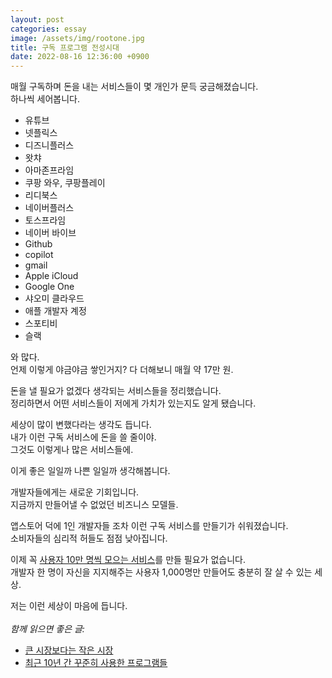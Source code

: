 ```yaml
---
layout: post
categories: essay
image: /assets/img/rootone.jpg
title: 구독 프로그램 전성시대
date: 2022-08-16 12:36:00 +0900
---
```


매월 구독하며 돈을 내는 서비스들이 몇 개인가 문득 궁금해졌습니다.  
하나씩 세어봅니다.

* 유튜브
* 넷플릭스
* 디즈니플러스
* 왓챠
* 아마존프라임
* 쿠팡 와우, 쿠팡플레이
* 리디북스
* 네이버플러스
* 토스프라임
* 네이버 바이브
* Github
* copilot
* gmail
* Apple iCloud
* Google One
* 샤오미 클라우드
* 애플 개발자 계정
* 스포티비
* 슬랙

와 많다.  
언제 이렇게 야금야금 쌓인거지?
다 더해보니 매월 약 17만 원.

돈을 낼 필요가 없겠다 생각되는 서비스들을 정리했습니다.  
정리하면서 어떤 서비스들이 저에게 가치가 있는지도 알게 됐습니다.

세상이 많이 변했다라는 생각도 듭니다.  
내가 이런 구독 서비스에 돈을 쓸 줄이야.  
그것도 이렇게나 많은 서비스들에.

이게 좋은 일일까 나쁜 일일까 생각해봅니다.

개발자들에게는 새로운 기회입니다.  
지금까지 만들어낼 수 없었던 비즈니스 모델들.

앱스토어 덕에 1인 개발자들 조차 이런 구독 서비스를 만들기가 쉬워졌습니다.  
소비자들의 심리적 허들도 점점 낮아집니다.

이제 꼭 [사용자 10만 명씩 모으는 서비스](https://brunch.co.kr/@buildingking/117)를 만들 필요가 없습니다.  
개발자 한 명이 자신을 지지해주는 사용자 1,000명만 만들어도 충분히 잘 살 수 있는 세상.  

저는 이런 세상이 마음에 듭니다.
<br>
<br>
*함께 읽으면 좋은 글:*
* [큰 시장보다는 작은 시장](/essay/2022/11/22/small-market.html)
* [최근 10년 간 꾸준히 사용한 프로그램들](/essay/2023/01/29/favorite-apps.html)
